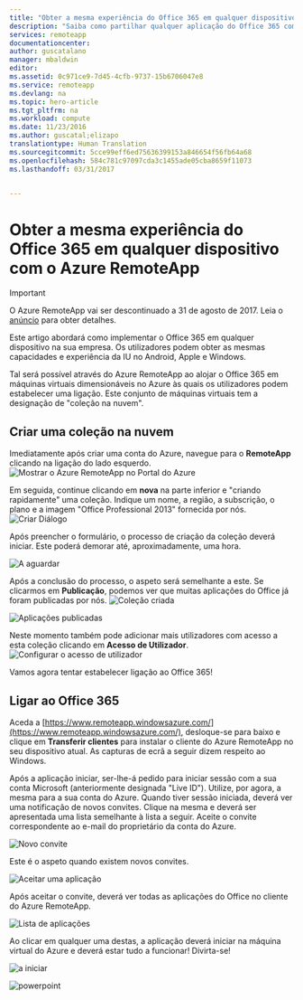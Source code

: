 ```yaml
---
title: "Obter a mesma experiência do Office 365 em qualquer dispositivo com o Azure RemoteApp | Microsoft Docs"
description: "Saiba como partilhar qualquer aplicação do Office 365 com os utilizadores através do Azure RemoteApp."
services: remoteapp
documentationcenter: 
author: guscatalano
manager: mbaldwin
editor: 
ms.assetid: 0c971ce9-7d45-4cfb-9737-15b6706047e8
ms.service: remoteapp
ms.devlang: na
ms.topic: hero-article
ms.tgt_pltfrm: na
ms.workload: compute
ms.date: 11/23/2016
ms.author: guscatal;elizapo
translationtype: Human Translation
ms.sourcegitcommit: 5cce99eff6ed75636399153a846654f56fb64a68
ms.openlocfilehash: 584c781c97097cda3c1455ade05cba8659f11073
ms.lasthandoff: 03/31/2017


---
```

# <a name="get-the-same-office-365-experience-on-any-device-with-azure-remoteapp"></a>Obter a mesma experiência do Office 365 em qualquer dispositivo com o Azure RemoteApp
> [!IMPORTANT]
> O Azure RemoteApp vai ser descontinuado a 31 de agosto de 2017. Leia o [anúncio](https://go.microsoft.com/fwlink/?linkid=821148) para obter detalhes.
> 
> 

Este artigo abordará como implementar o Office 365 em qualquer dispositivo na sua empresa. Os utilizadores podem obter as mesmas capacidades e experiência da IU no Android, Apple e Windows.

Tal será possível através do Azure RemoteApp ao alojar o Office 365 em máquinas virtuais dimensionáveis no Azure às quais os utilizadores podem estabelecer uma ligação. Este conjunto de máquinas virtuais tem a designação de "coleção na nuvem".

## <a name="create-a-cloud-collection"></a>Criar uma coleção na nuvem
Imediatamente após criar uma conta do Azure, navegue para o **RemoteApp** clicando na ligação do lado esquerdo.
![Mostrar o Azure RemoteApp no Portal do Azure](./media/remoteapp-tutorial-o365anywhere/1-menu.png)

Em seguida, continue clicando em **nova** na parte inferior e "criando rapidamente" uma coleção. Indique um nome, a região, a subscrição, o plano e a imagem "Office Professional 2013" fornecida por nós.
![Criar Diálogo](./media/remoteapp-tutorial-o365anywhere/2-quickcreate.png)

Após preencher o formulário, o processo de criação da coleção deverá iniciar. Este poderá demorar até, aproximadamente, uma hora.

![A aguardar](./media/remoteapp-tutorial-o365anywhere/3-waiting.png)

Após a conclusão do processo, o aspeto será semelhante a este. Se clicarmos em **Publicação**, podemos ver que muitas aplicações do Office já foram publicadas por nós.
![Coleção criada](./media/remoteapp-tutorial-o365anywhere/4-done.png)

![Aplicações publicadas](./media/remoteapp-tutorial-o365anywhere/5-publish.png)

Neste momento também pode adicionar mais utilizadores com acesso a esta coleção clicando em **Acesso de Utilizador**.
![Configurar o acesso de utilizador](./media/remoteapp-tutorial-o365anywhere/6-user.png)

Vamos agora tentar estabelecer ligação ao Office 365!

## <a name="connect-to-office-365"></a>Ligar ao Office 365
Aceda a [https://www.remoteapp.windowsazure.com/](https://www.remoteapp.windowsazure.com/), desloque-se para baixo e clique em **Transferir clientes** para instalar o cliente do Azure RemoteApp no seu dispositivo atual. As capturas de ecrã a seguir dizem respeito ao Windows.

Após a aplicação iniciar, ser-lhe-á pedido para iniciar sessão com a sua conta Microsoft (anteriormente designada "Live ID"). Utilize, por agora, a mesma para a sua conta do Azure. Quando tiver sessão iniciada, deverá ver uma notificação de novos convites. Clique na mesma e deverá ser apresentada uma lista semelhante à lista a seguir. Aceite o convite correspondente ao e-mail do proprietário da conta do Azure.

![Novo convite](./media/remoteapp-tutorial-o365anywhere/7-araclient.png)

Este é o aspeto quando existem novos convites.

![Aceitar uma aplicação](./media/remoteapp-tutorial-o365anywhere/8-invitation.png)

Após aceitar o convite, deverá ver todas as aplicações do Office no cliente do Azure RemoteApp.

![Lista de aplicações](./media/remoteapp-tutorial-o365anywhere/9-work.png)

Ao clicar em qualquer uma destas, a aplicação deverá iniciar na máquina virtual do Azure e deverá estar tudo a funcionar! Divirta-se!

![a iniciar](./media/remoteapp-tutorial-o365anywhere/10-arastart.png)

![powerpoint](./media/remoteapp-tutorial-o365anywhere/11-pp.png)


